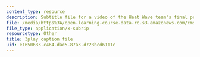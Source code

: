 ```yaml
---
content_type: resource
description: Subtitle file for a video of the Heat Wave team's final presentation.
file: /media/https%3A/open-learning-course-data-rc.s3.amazonaws.com/cms-611j-creating-video-games-fall-2014/e1650633c464dac587a3d728bcd6111c_sKolTx6sxUo.srt
file_type: application/x-subrip
resourcetype: Other
title: 3play caption file
uid: e1650633-c464-dac5-87a3-d728bcd6111c
---
```

